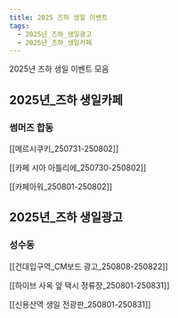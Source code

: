 ```yaml
---
title: 2025 즈하 생일 이벤트
tags:
  - 2025년_즈하_생일광고
  - 2025년_즈하_생일카페
---
```

2025년 즈하 생일 이벤트 모음



## 2025년_즈하 생일카페



### 썸머즈 합동

[[메르시쿠키_250731-250802]]

[[카페 시아 아틀리에_250730-250802]]

[[카페아워_250801-250802]]





## 2025년_즈하 생일광고


### 성수동

[[건대입구역_CM보드 광고_250808-250822]]

[[하이브 사옥 앞 택시 정류장_250801-250831]]

[[신용산역 생일 전광판_250801-250831]]
